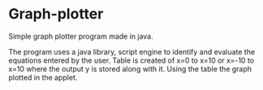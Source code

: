 # Graph-plotter
Simple graph plotter program made in java.

The program uses a java library, script engine to identify and evaluate the equations entered by the user.
Table is created of x=0 to x=10 or x=-10 to x=10 where the output y is stored along with it.
Using the table the graph plotted in the applet. 
